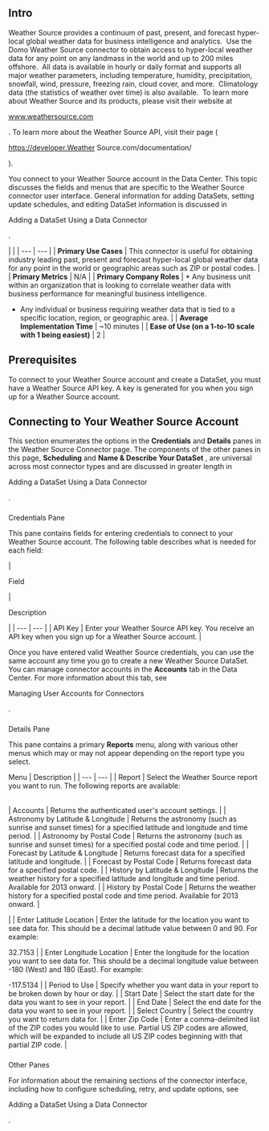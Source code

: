 

Intro
-------

Weather Source provides a continuum of past, present, and forecast hyper-local global weather data for business intelligence and analytics.  Use the Domo Weather Source connector to obtain access to hyper-local weather data for any point on any landmass in the world and up to 200 miles offshore.  All data is available in hourly or daily format and supports all major weather parameters, including temperature, humidity, precipitation, snowfall, wind, pressure, freezing rain, cloud cover, and more.  Climatology data (the statistics of weather over time) is also available.  To learn more about Weather Source and its products, please visit their website at

www.weathersource.com

. To learn more about the Weather Source API, visit their page (

https://developer.Weather Source.com/documentation/

).


 You connect to your Weather Source account in the Data Center. This topic discusses the fields and menus that are specific to the Weather Source connector user interface. General information for adding DataSets, setting update schedules, and editing DataSet information is discussed in

Adding a DataSet Using a Data Connector

.

  |  |
| --- | --- |
|
**Primary Use Cases**
 |
 This connector is useful for obtaining industry leading past, present and forecast hyper-local global weather data for any point in the world or geographic areas such as ZIP or postal codes.
  |
|
**Primary Metrics**
 |
 N/A
  |
|
**Primary Company Roles**
 | * Any business unit within an organization that is looking to correlate weather data with business performance for meaningful business intelligence.
* Any individual or business requiring weather data that is tied to a specific location, region, or geographic area.
 |
|
**Average Implementation Time**
 |
 ~10 minutes
  |
|
**Ease of Use (on a 1-to-10 scale with 1 being easiest)**
 |
 2
  |

Prerequisites
---------------

To connect to your Weather Source account and create a DataSet, you must have a Weather Source API key. A key is generated for you when you sign up for a Weather Source account.


 Connecting to Your Weather Source Account
-------------------------------------------


 This section enumerates the options in the
 **Credentials**
 and
 **Details**
 panes in the Weather Source Connector page. The components of the other panes in this page,
 **Scheduling**
 and
 **Name & Describe Your DataSet**
 , are universal across most connector types and are discussed in greater length in

Adding a DataSet Using a Data Connector

.


###

Credentials Pane


 This pane contains fields for entering credentials to connect to your Weather Source account. The following table describes what is needed for each field:


|

Field

|

Description

|
| --- | --- |
|
 API Key
  |
 Enter your Weather Source API key. You receive an API key when you sign up for a Weather Source account.
  |


 Once you have entered valid Weather Source credentials, you can use the same account any time you go to create a new Weather Source DataSet. You can manage connector accounts in the
 **Accounts**
 tab in the Data Center. For more information about this tab, see

Managing User Accounts for Connectors

.


###
 Details Pane

This pane contains a primary
 **Reports**
 menu, along with various other menus which may or may not appear depending on the report type you select.


 Menu
  |
 Description
  |
| --- | --- |
|
 Report
  |
 Select the Weather Source report you want to run. The following reports are available:


|  |  |
| --- | --- |
|
 Accounts
  |
 Returns the authenticated user's account settings.
  |
|
 Astronomy by Latitude & Longitude
  |
 Returns the astronomy (such as sunrise and sunset times) for a specified latitude and longitude and time period.
  |
|
 Astronomy by Postal Code
  |
 Returns the astronomy (such as sunrise and sunset times) for a specified postal code and time period.
  |
|
 Forecast by Latitude & Longitude
  |
 Returns forecast data for a specified latitude and longitude.
  |
|
 Forecast by Postal Code
  |
 Returns forecast data for a specified postal code.
  |
|
 History by Latitude & Longitude
  |
 Returns the weather history for a specified latitude and longitude and time period. Available for 2013 onward.
  |
|
 History by Postal Code
  |
 Returns the weather history for a specified postal code and time period. Available for 2013 onward.
  |

|
|
 Enter Latitude Location
  |
 Enter the latitude for the location you want to see data for. This should be a decimal latitude value between 0 and 90. For example:

32.7153
  |
|
 Enter Longitude Location
  |
 Enter the longitude for the location you want to see data for. This should be a decimal longitude value between -180 (West) and 180 (East). For example:

-117.5134
  |
|
 Period to Use
  |
 Specify whether you want data in your report to be broken down by hour or day.
  |
|
 Start Date
  |
 Select the start date for the data you want to see in your report.
  |
|
 End Date
  |
 Select the end date for the data you want to see in your report.
  |
|
 Select Country
  |
 Select the country you want to return data for.
  |
|
 Enter Zip Code
  |
 Enter a comma-delimited list of the ZIP codes you would like to use. Partial US ZIP codes are allowed, which will be expanded to include all US ZIP codes beginning with that partial ZIP code.
  |


###
 Other Panes

For information about the remaining sections of the connector interface, including how to configure scheduling, retry, and update options, see

Adding a DataSet Using a Data Connector

.

